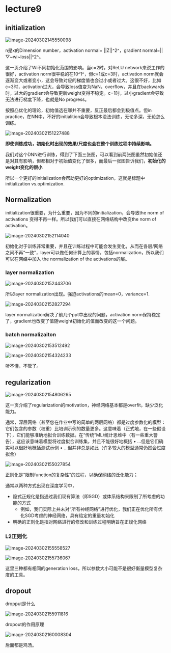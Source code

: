 # lecture9

## initialization

![image-20240302145550098](https://gitee.com/zhou-lu-wu-bei/picture-hub/raw/master/image-20240302145550098.png)

n是x的Dimension number，activation normal= ||Z||^2^，gradient normal=||▽~wi~loss||^2^。

这一页介绍了Wi不同初始化范围的影响。当c=2时，对ReLU network来说工作的很好，activation norm很平稳的在10^1^，但c=1或c=3时，activation norm就会逐渐变大或者变小，这会导致对应的梯度值也会过小或者过大。这很不好，比如c=3时，activation过大，会导致loss值变为NaN，overflow，并且在backwards时，过大的gradient会导致更新weight变得不稳定。c=1时，过小gradient会导致无法进行梯度下降，也就是No progress。

按照凸优化的理论，初始值选在哪并不重要，反正最后都会到极值点。但in practice，在NN中，不好的initialition会导致根本没法训练，无论多深，无论怎么训练。



![image-20240302151227488](https://gitee.com/zhou-lu-wu-bei/picture-hub/raw/master/image-20240302151227488.png)

**即使训练成功，初始化时出现的效果/尺度也会在整个训练过程中持续影响。**

我们对这个DNN进行训练，得到了下面三张图，可以看到前两张图虽然初始值还是对其有影响，但都相对于初始值变化了很多，而最后一张图告诉我们，**初始化的weight变化的很小**

所以一个更好的initialization会帮助更好的optimization，这就是标题中initialization vs.optimization.

## Normalization

initialization很重要，为什么重要，因为不同的initialization，会导致the norm of activations 变得不再一样。所以我们可以直接在网络结构中改变the norm of activation。

![image-20240302152114040](https://gitee.com/zhou-lu-wu-bei/picture-hub/raw/master/image-20240302152114040.png)

初始化对于训练非常重要，并且在训练过程中可能会发生变化，从而在各层/网络之间不再“一致”，layer可以做任何计算上的事情，包括normalization，所以我们可以在网络中加入 the normalization of the activations的层。

### layer normalization

![image-20240302152443706](https://gitee.com/zhou-lu-wu-bei/picture-hub/raw/master/image-20240302152443706.png)

所以layer normalization出现。强迫activations的mean=0，variance=1.

![image-20240302152827294](https://gitee.com/zhou-lu-wu-bei/picture-hub/raw/master/image-20240302152827294.png)

layer normalization解决了前几个ppt中出现的问题，activation norm保持稳定了，gradient也改变了值随weight初始化的值而改变的这一个问题。

### batch normalizaiton

![image-20240302153512492](https://gitee.com/zhou-lu-wu-bei/picture-hub/raw/master/image-20240302153512492.png)

![image-20240302154324233](https://gitee.com/zhou-lu-wu-bei/picture-hub/raw/master/image-20240302154324233.png)

听不懂，不管了。

## regularization

![image-20240302154806265](https://gitee.com/zhou-lu-wu-bei/picture-hub/raw/master/image-20240302154806265.png)

这一页介绍了regularization的motivation，神经网络基本都是overfit，缺少泛化能力。

通常，深层网络（甚至您在作业中写的简单的两层网络）都是过度参数化的模型：它们包含的参数（权重）比培训示例的数量更多。这意味着（正式地，在一些假设下），它们能够准确地拟合训练数据。在“传统”ML/统计思维中（有一些重大警告），这应该意味着模型将过度拟合训练集，并且不能很好地概括 • ...但是它们确实可以很好地概括测试示例 • ...但并非总是如此（许多较大的模型通常仍然会过度拟合）

![image-20240302155027854](https://gitee.com/zhou-lu-wu-bei/picture-hub/raw/master/image-20240302155027854.png)



正则化是“限制function的复杂性”的过程，以确保网络的泛化能力；

通常以两种方式出现在深度学习中，

+ 隐式正规化是指通过我们现有算法（即SGD）或体系结构来限制了所考虑的功能的方式
  + 例如，我们实际上并未对“所有神经网络”进行优化，我们正在优化所有优化SGD考虑的神经网络，具有给定的重量初始化
+ 明确的正则化是指对网络进行的修改和训练过程明确旨在正规化网络

### L2正则化

![image-20240302155558527](https://gitee.com/zhou-lu-wu-bei/picture-hub/raw/master/image-20240302155558527.png)

![image-20240302155736067](https://gitee.com/zhou-lu-wu-bei/picture-hub/raw/master/image-20240302155736067.png)

这里三种都有相同的generation loss，所以参数大小可能不是很好衡量模型复杂度的工具。

## dropout

dropput是什么

![image-20240302155911816](https://gitee.com/zhou-lu-wu-bei/picture-hub/raw/master/image-20240302155911816.png)

dropout的作用原理

![image-20240302160008304](https://gitee.com/zhou-lu-wu-bei/picture-hub/raw/master/image-20240302160008304.png)

后面都是鸡汤。